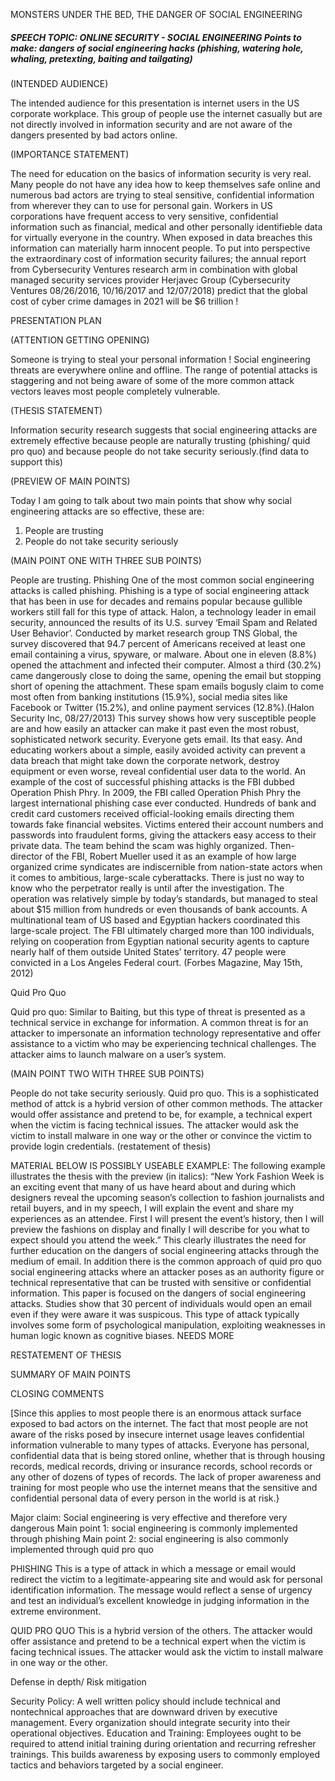 MONSTERS UNDER THE BED, THE DANGER OF SOCIAL ENGINEERING
##### SPEECH TOPIC: ONLINE SECURITY - SOCIAL ENGINEERING Points to make: dangers of social engineering hacks (phishing, watering hole, whaling, pretexting, baiting and tailgating)

(INTENDED AUDIENCE)

The intended audience for this presentation is internet users in the US corporate workplace. This group of people use the internet casually but are not directly involved in information security and are not aware of the dangers presented by bad actors online. 

(IMPORTANCE STATEMENT)

The need for education on the basics of information security is very real. Many people do not have any idea how to keep themselves safe online and numerous bad actors are trying to steal sensitive, confidential information from wherever they can to use for personal gain. 
Workers in US corporations have frequent access to very sensitive, confidential information such as financial, medical and other personally identifieble data for virtually everyone in the country. When exposed in data breaches this information can materially harm innocent people. 
To put into perspective the extraordinary cost of information security failures; the annual report from Cybersecurity Ventures research arm in combination with global managed security services provider Herjavec Group (Cybersecurity Ventures 08/26/2016, 10/16/2017 and 12/07/2018) predict that the global cost of cyber crime damages in 2021 will be $6 trillion ! 

PRESENTATION PLAN

(ATTENTION GETTING OPENING)

Someone is trying to steal your personal information ! Social engineering threats are everywhere online and offline. The range of potential attacks is staggering and not being aware of some of the more common attack vectors leaves most people completely vulnerable. 

(THESIS STATEMENT)

Information security research suggests that social engineering attacks are extremely effective because people are naturally trusting (phishing/ quid pro quo) and because people do not take security seriously.(find data to support this)

(PREVIEW OF MAIN POINTS)

Today I am going to talk about two main points that show why social engineering attacks are so effective, these are:
1. People are trusting
2. People do not take security seriously

(MAIN POINT ONE WITH THREE SUB POINTS)

People are trusting.
Phishing 
One of the most common social engineering attacks is called phishing. Phishing is a type of social engineering attack that has been in use for decades and remains popular because gullible workers still fall for this type of attack.
Halon, a technology leader in email security, announced the results of its U.S. survey ‘Email Spam and Related User Behavior’. Conducted by market research group TNS Global, the survey discovered that 94.7 percent of Americans received at least one email containing a virus, spyware, or malware. About one in eleven (8.8%) opened the attachment and infected their computer. Almost a third (30.2%) came dangerously close to doing the same, opening the email but stopping short of opening the attachment. These spam emails bogusly claim to come most often from banking institutions (15.9%), social media sites like Facebook or Twitter (15.2%), and online payment services (12.8%).(Halon Security Inc, 08/27/2013)
This survey shows how very susceptible people are and how easily an attacker can make it past even the most robust, sophisticated network security. Everyone gets email. Its that easy. And educating workers about a simple, easily avoided activity can prevent a data breach that might take down the corporate network, destroy equipment or even worse, reveal confidential user data to the world.
An example of the cost of successful phishing attacks is the FBI dubbed Operation Phish Phry.
In 2009, the FBI called Operation Phish Phry the largest international phishing case ever conducted. Hundreds of bank and credit card customers received official-looking emails directing them towards fake financial websites. Victims entered their account numbers and passwords into fraudulent forms, giving the attackers easy access to their private data.
The team behind the scam was highly organized. Then-director of the FBI, Robert Mueller used it as an example of how large organized crime syndicates are indiscernible from nation-state actors when it comes to ambitious, large-scale cyberattacks. There is just no way to know who the perpetrator really is until after the investigation.
The operation was relatively simple by today’s standards, but managed to steal about $15 million from hundreds or even thousands of bank accounts.
A multinational team of US based and Egyptian hackers coordinated this large-scale project. The FBI ultimately charged more than 100 individuals, relying on cooperation from Egyptian national security agents to capture nearly half of them outside United States’ territory. 47 people were convicted in a Los Angeles Federal court. (Forbes Magazine, May 15th, 2012)

Quid Pro Quo

Quid pro quo: Similar to Baiting, but this type of threat is presented as a technical service in exchange for information. A common threat is for an attacker
to impersonate an information technology representative and offer assistance to a victim who may be experiencing technical challenges. The attacker aims to launch malware on a user’s system.


(MAIN POINT TWO WITH THREE SUB POINTS)

People do not take security seriously. 
Quid pro quo.
This is a sophisticated method of attck is a hybrid version of other common methods. The attacker would offer assistance and pretend to be, for example, a technical expert when the victim is facing technical issues. The attacker would ask the victim to install malware in one way or the other or convince the victim to provide login credentials.
(restatement of thesis)


MATERIAL BELOW IS POSSIBLY USEABLE
EXAMPLE: The following example illustrates the thesis with the preview (in italics): “New York Fashion Week is an exciting event that many of us have heard about and during which designers reveal the upcoming season’s collection to fashion journalists and retail buyers, and in my speech, I will explain the event and share my experiences as an attendee. First I will present the event’s history, then I will preview the fashions on display and finally I will describe for you what to expect should you attend the week.”
This clearly illustrates the need for further education on the dangers of social engineering attacks through the medium of email. In addition there is the common approach of quid pro quo social engineering attacks where an attacker poses as an authority figure or technical representative that can be trusted with sensitive or confidential information.
This paper is focused on the dangers of social engineering attacks. Studies show that 30 percent of individuals would open an email even if they were aware it was suspicous. This type of attack typically involves some form of psychological manipulation, exploiting weaknesses in human logic known as cognitive biases. NEEDS MORE

RESTATEMENT OF THESIS

SUMMARY OF MAIN POINTS

CLOSING COMMENTS

[Since this applies to most people there is an enormous attack surface exposed to bad actors on the internet. The fact that most people are not aware of the risks posed by insecure internet usage leaves confidential information vulnerable to many types of attacks. Everyone has personal, confidential data that is being stored online, whether that is through housing records, medical records, driving or insurance records, school records or any other of dozens of types of records. The lack of proper awareness and training for most people who use the internet means that the sensitive and confidential personal data of every person in the world is at risk.}     



Major claim: Social engineering is very effective and therefore very dangerous
Main point 1: social engineering is commonly implemented through phishing 
Main point 2: social engineering is also commonly implemented through quid pro quo 


PHISHING
This is a type of attack in which a message or email would redirect the victim to a legitimate-appearing site and would ask for personal identification information.
The message would reflect a sense of urgency and test an individual’s excellent knowledge in judging information in the extreme environment.


QUID PRO QUO
This is a hybrid version of the others. The attacker would offer assistance and pretend to be a technical expert when the victim is facing technical issues. The attacker would ask the victim to install malware in one way or the other.


Defense in depth/ Risk mitigation

Security Policy: A well written policy should
include technical and nontechnical approaches that
are downward driven by executive management.
Every organization should integrate security into
their operational objectives.
Education and Training: Employees ought to be
required to attend initial training during orientation
and recurring refresher trainings.
This builds
awareness by exposing users to commonly employed
tactics and behaviors targeted by a social engineer.
